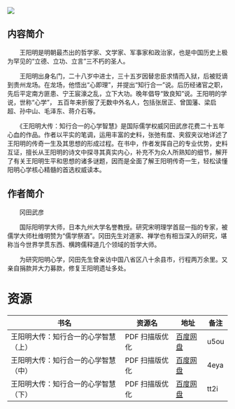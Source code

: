 ![](http://img3m9.ddimg.cn/76/22/23636029-1_u_1.jpg)

## 内容简介

　　王阳明是明朝最杰出的哲学家、文学家、军事家和政治家，也是中国历史上极为罕见的“立德、立功、立言”三不朽的圣人。

　　王阳明出身名门，二十八岁中进士，三十五岁因替忠臣求情而入狱，后被贬谪到贵州龙场。在龙场，他悟出“心即理”，并提出“知行合一”说。后历经诸官之职，先后平定南方匪患、宁王宸濠之乱，立下大功。晚年倡导“致良知”说。王阳明的学说，世称“心学”， 五百年来折服了无数中外名人，包括张居正、曾国藩、梁启超、孙中山、毛泽东、蒋介石等。

　　《王阳明大传：知行合一的心学智慧》是国际儒学权威冈田武彦花费二十五年心血的作品。作者以平实的笔调，运用丰富的史料，张弛有度、夹叙夹议地详述了王阳明的传奇一生及其思想的形成过程。在书中，作者发挥自己的专业优势，史料互证，擅长从王阳明的诗文中探寻其真实内心，补充不为众人所熟知的细节，解开了有关王阳明生平和思想的诸多谜题，因而是全面了解王阳明传奇一生，轻松读懂阳明心学核心精髓的首选权威读本。

## 作者简介

　　冈田武彦

　　国际阳明学大师，日本九州大学名誉教授。研究宋明理学首屈一指的专家，被儒学大师杜维明赞为“儒学祭酒”。冈田先生对道家、禅学也有相当深入的研究，堪称当今世界学贯东西、横跨儒释道几个领域的哲学大师。

　　为研究阳明心学，冈田先生曾亲访中国八省区八十余县市，行程两万余里。又亲自捐款并大力募款，修复王阳明遗址多处。

# 资源

|书名|资源名|地址|备注|
|---|---|---|---|
|王阳明大传：知行合一的心学智慧（上）|PDF 扫描版优化|[百度网盘](https://pan.baidu.com/s/1lWbSCUQKxueR9MWtFp-k1A)|u5ou|
|王阳明大传：知行合一的心学智慧（中）|PDF 扫描版优化|[百度网盘](https://pan.baidu.com/s/1MqNhs8QviBTmsLLGHJr9-A)|4eya|
|王阳明大传：知行合一的心学智慧（下）|PDF 扫描版优化|[百度网盘](https://pan.baidu.com/s/1oz7DExUaLr1k-2tcDiORow)|tt2i|
